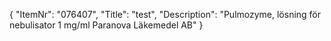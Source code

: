 {
  "ItemNr": "076407",
  "Title": "test",
  "Description": "Pulmozyme, lösning för nebulisator 1 mg/ml Paranova Läkemedel AB"
}